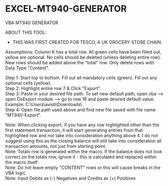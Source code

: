 # EXCEL-MT940-GENERATOR
VBA MT940 GENERATOR

ABOUT THIS TOOL:
- THIS WAS FIRST CREATED FOR TESCO, A UK GROCERY STORE CHAIN. 

Assumptions:	Column K has a total row. All green cells have been filled out, yellow are optional. No cells should be deleted (unless deleting entire row). New rows should be added above the "total" row. Only delete rows with Data Type "Content". 																														
																		
Step 1:	Start top to bottom. Fill out all mandatory cells (green). Fill out any optional cells (yellow).																																	
Step 2:	Highlight entire row 7 & Click "Export".																																	
Step 3:	Paste in your desired file path. To set new default path, open vba --> open DoExport module --> go to row 16 and paste desired default value. 	Example: C:\Users\avisb\Downloads\ 																		
Step 4:	Open file path used above and find new file saved with file name "MT940-Export". 																	
																		
Note: 	When clicking export, if you have any row highlighted other than the first statement transaction, it will start generating entries from that highlighted row and not take into consideration anything above it.  I do not suggest using this as the closing balance will still take into consideration all transaction amounts, not just from starting point.							
Note: 	Totals row is generated within the macro. If the balance does not look correct on the totals row, ignore it - this is calculated and replaced within the macro itself. 																																		
Note: 	Do not leave empty "CONTENT" rows or this will cause breaks in the VBA logic.																																	
Note: 	Input Debits as (-) Negatives and Credits as (+) Positives 																	
